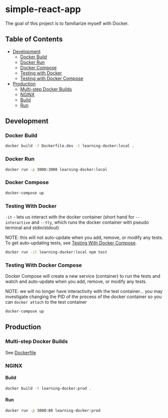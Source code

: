 # simple-react-app

The goal of this project is to familiarize myself with Docker.

## Table of Contents

- [Development](#development)
  - [Docker Build](#docker-build)
  - [Docker Run](#docker-run)
  - [Docker Compose](#docker-compose)
  - [Testing with Docker](#testing-with-docker)
  - [Testing with Docker Compose](#testing-with-docker-compose)
- [Production](#production)
  - [Multi-step Docker Builds](#multi-step-docker-builds)
  - [NGINX](#nginx)
  - [Build](#build)
  - [Run](#run)

## Development

### Docker Build

```sh
docker build -f Dockerfile.dev -t learning-docker:local .
```

### Docker Run

```sh
docker run -p 3000:3000 learning-docker:local
```

### Docker Compose

```sh
docker-compose up
```

### Testing With Docker

`-it` - lets us interact with the docker container (short hand for `--interactive` and `--tty`, which runs the docker container with pseudo terminal and stdin/stdout)

NOTE: this will not auto-update when you add, remove, or modify any tests. To get auto-updating tests, see [Testing With Docker Compose](#testing-with-docker-compose).

```sh
docker run -it learning-docker:local npm test
```

### Testing With Docker Compose

Docker Compose will create a new service (container) to run the tests and watch and auto-update when you add, remove, or modify any tests.

NOTE: we will no longer have interactivity with the test container... you may investigate changing the PID of the process of the docker container so you can `docker attach` to the test container

```sh
docker-compose up
```

## Production

### Multi-step Docker Builds

See [Dockerfile](./Dockerfile)

### NGINX

#### Build

```sh
docker build -t learning-docker:prod .
```

#### Run

```sh
docker run -p 3000:80 learning-docker:prod
```
